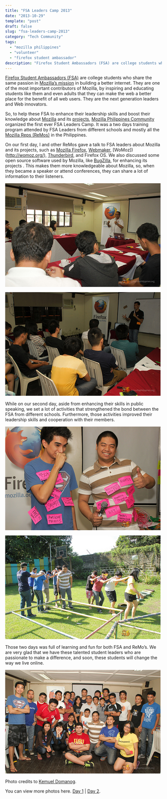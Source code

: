 ```yaml
---
title: "FSA Leaders Camp 2013"
date: "2013-10-29"
template: "post"
draft: false
slug: "fsa-leaders-camp-2013"
category: "Tech Community"
tags:
  - "mozilla philippines"
  - "volunteer"
  - "firefox student ambassador"
description: "Firefox Student Ambassadors (FSA) are college students who share the same passion in Mozilla’s mission in building a better internet. They are one of the most important contributors of Mozilla, by inspiring and educating students like them and even adults that they can make the web a better place for the benefit of all web users. They are the next generation leaders and Web innovators."
---
```


[Firefox Student Ambassadors (FSA)](https://wiki.mozilla.org/StudentAmbassadors%E2%80%8E) are college students who share the same passion in [Mozilla’s mission](http://www.mozilla.org/en-US/mission/) in building a better internet. They are one of the most important contributors of Mozilla, by inspiring and educating students like them and even adults that they can make the web a better place for the benefit of all web users. They are the next generation leaders and Web innovators.

So, to help these FSA to enhance their leadership skills and boost their knowledge about [Mozilla](http://www.mozilla.org/en-US/) and its [projects](http://www.mozilla.org/en-US/products/), [Mozilla Philippines Community](http://www.mozillaphilippines.org/) organized the first ever FSA Leaders Camp. It was a two days training program attended by FSA Leaders from different schools and mostly all the [Mozilla Reps (ReMos)](https://reps.mozilla.org/%E2%80%8E) in the Philippines.

On our first day, I and other ReMos gave a talk to FSA leaders about Mozilla and its projects, such as [Mozilla Firefox](http://www.mozilla.org/en-US/firefox/new/), [Webmaker](https://webmaker.org/), [WoMoz])(http://womoz.org/), [Thunderbird](http://www.mozilla.org/en-US/thunderbird/), and Firefox OS. We also discussed some open source software used by Mozilla, like [BugZilla](http://www.bugzilla.org/), for enhancing its projects . This makes them more knowledgeable about Mozilla, so, when they became a speaker or attend conferences, they can share a lot of information to their listeners.

![](/images/fsa-camp-2013/fsa-camp-2013-1.jpg)

![](/images/fsa-camp-2013/fsa-camp-2013-2.jpg)

While on our second day, aside from enhancing their skills in public speaking, we set a lot of activities that strengthened the bond between the FSA from different schools. Furthermore, those activities improved their leadership skills and cooperation with their members.

![](/images/fsa-camp-2013/fsa-camp-2013-3.jpg)

![](/images/fsa-camp-2013/fsa-camp-2013-4.jpg)

Those two days was full of learning and fun for both FSA and ReMo’s. We are very glad that we have these talented student leaders who are passionate to make a difference, and soon, these students will change the way we live online.

![](/images/fsa-camp-2013/fsa-camp-2013-5.jpg)

Photo credits to [Kemuel Domanog](http://kjdomanog.com/).

You can view more photos here. [Day 1](http://www.flickr.com/photos/mozph/sets/72157636785052004/) | [Day 2](http://www.flickr.com/photos/mozph/sets/72157636828801516/).